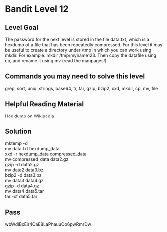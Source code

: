 # Bandit Level 12
## Level Goal
The password for the next level is stored in the file data.txt, which is a hexdump of a file that has been repeatedly compressed. For this level it may be useful to create a directory under /tmp in which you can work using mkdir. For example: mkdir /tmp/myname123. Then copy the datafile using cp, and rename it using mv (read the manpages!)

## Commands you may need to solve this level
grep, sort, uniq, strings, base64, tr, tar, gzip, bzip2, xxd, mkdir, cp, mv, file

## Helpful Reading Material
Hex dump on Wikipedia

## Solution
mktemp -d \
mv data.txt hexdump_data \
xxd -r hexdump_data compressed_data \
mv compressed_data data2.gz \
gzip -d data2.gz \
mv data2 data3.bz \
bzip2 -d data3.bz \
mv data3 data4.gz \
gzip -d data4.gz \
mv data4 data5.tar \
tar -xf data5.tar 

## Pass
wbWdlBxEir4CaE8LaPhauuOo6pwRmrDw
